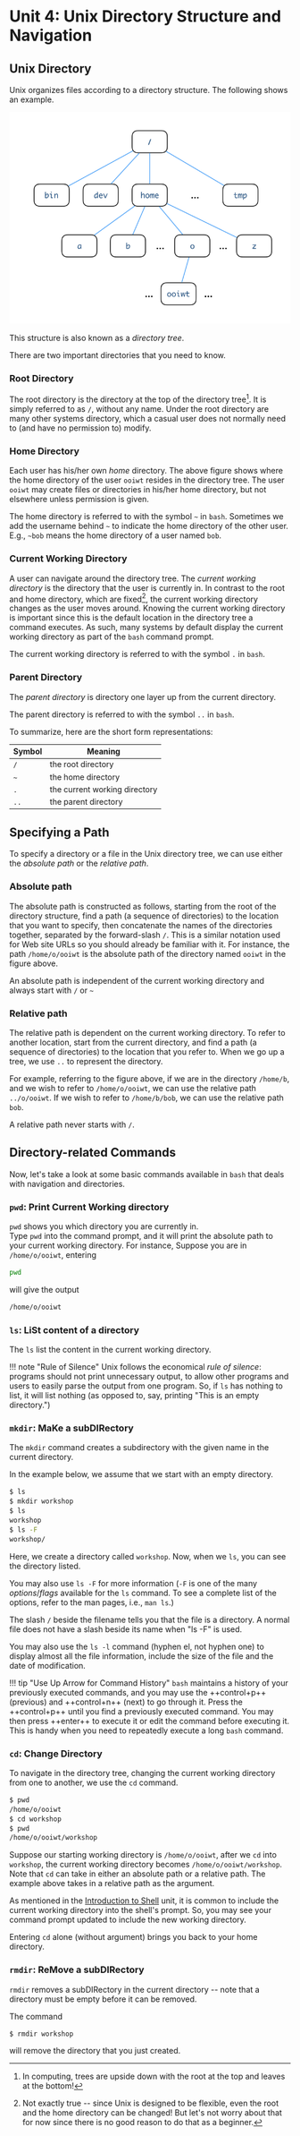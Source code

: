 # Unit 4: Unix Directory Structure and Navigation

## Unix Directory

Unix organizes files according to a directory structure.  The following shows an example.

![Unix Directory Tree](figures/unix-dir-tree.png)

This structure is also known as a _directory tree_.

There are two important directories that you need to know.

### Root Directory
The root directory is the directory at the top of the directory tree[^1]. It is simply referred to as `/`, without any name.  Under the root directory are many other systems directory, which a casual user does not normally need to (and have no permission to) modify.

[^1]: In computing, trees are upside down with the root at the top and leaves at the bottom!

### Home Directory
Each user has his/her own _home_ directory.
The above figure shows where the home directory of the user `ooiwt` resides in the directory tree. The user `ooiwt` may create files or directories in his/her home directory, but not elsewhere unless permission is given.

The home directory is referred to with the symbol `~` in `bash`.  Sometimes we add the username behind `~` to indicate the home directory of the other user. E.g., `~bob` means the home directory of a user named `bob`.

### Current Working Directory

A user can navigate around the directory tree.  The _current working directory_ is the directory that the user is currently in.  In contrast to the root and home directory, which are fixed[^2], the current working directory changes as the user moves around.  Knowing the current working directory is important since this is the default location in the directory tree a command executes.  As such, many systems by default display the current working directory as part of the `bash` command prompt.

The current working directory is referred to with the symbol `.` in `bash`.

[^2]: Not exactly true -- since Unix is designed to be flexible, even the root and the home directory can be changed!  But let's not worry about that for now since there is no good reason to do that as a beginner.

### Parent Directory

The _parent directory_ is directory one layer up from the current directory.

The parent directory is referred to with the symbol `..` in `bash`.

To summarize, here are the short form representations:

Symbol|Meaning
------|-----------------------------
  `/` |the root directory           
  `~` |the home directory           
  `.` |the current working directory
  `..`|the parent directory         

## Specifying a Path

To specify a directory or a file in the Unix directory tree, we can use either the _absolute path_ or the _relative path_.

### Absolute path

The absolute path is constructed as follows, starting from the root of the directory structure, find a path (a sequence of directories) to the location that you want to specify, then concatenate the names of the directories together, separated by the forward-slash `/`.  This is a similar notation used for Web site URLs so you should already be familiar with it.  For instance, the path
`/home/o/ooiwt` is the absolute path of the directory named `ooiwt` in the figure above.

An absolute path is independent of the current working directory and always start with `/` or `~`

### Relative path

The relative path is dependent on the current working directory.  To refer to another location, start from the current directory, and find a path (a sequence of directories) to the location that you refer to.  When we go up a tree, we use `..` to represent the directory.

For example, referring to the figure above, if we are in the directory `/home/b`, and we wish to refer to `/home/o/ooiwt`, we can use the relative path `../o/ooiwt`.  If we wish to refer to `/home/b/bob`, we can use the relative path `bob`.

A relative path never starts with `/`.

## Directory-related Commands

Now, let's take a look at some basic commands available in `bash` that
deals with navigation and directories.

### `pwd`: Print Current Working directory

`pwd` shows you which directory you are currently in.  
Type `pwd` into the command prompt, and it will print the absolute path to your current working directory. For instance,
Suppose you are in `/home/o/ooiwt`, entering
```Bash
pwd
```
will give the output
```Bash
/home/o/ooiwt
```

### `ls`: LiSt content of a directory

The `ls` list the content in the current working directory.

!!! note "Rule of Silence"
    Unix follows the economical _rule of silence_: programs should not print unnecessary output, to allow other programs and users to easily parse the output from one program.  So, if `ls` has nothing to list, it will list nothing (as opposed to, say, printing "This is an empty directory.")

### `mkdir`: MaKe a subDIRectory

The `mkdir` command creates a subdirectory with the given name in the current directory.

In the example below, we assume that we start with an empty directory.  

```bash
$ ls
$ mkdir workshop
$ ls
workshop
$ ls -F
workshop/
```

Here, we create a directory called `workshop`.  Now, when we `ls`, you can see the directory listed.  

You may also use `ls -F` for more information (`-F` is one of the many _options_/_flags_ available for the `ls` command. To see a complete list of the options, refer to the man pages, i.e., `man ls`.)

The slash `/` beside the filename tells you that the file is a directory.  A normal file does not have a slash beside its name when "ls -F" is used.

You may also use the `ls -l` command (hyphen el, not hyphen one) to display almost all the file information, include the size of the file and the date of modification.

!!! tip "Use Up Arrow for Command History"
    `bash` maintains a history of your previously executed commands, and you may use the ++control+p++ (previous) and ++control+n++ (next) to 
go through it. Press the ++control+p++ until you find a previously executed command. You may then press ++enter++ to execute it or edit the command before executing it. This is handy when you need to repeatedly execute a long `bash` command.

### `cd`: Change Directory

To navigate in the directory tree, changing the current working directory from one to another, we use the `cd` command.

```Bash
$ pwd
/home/o/ooiwt
$ cd workshop
$ pwd
/home/o/ooiwt/workshop
```

Suppose our starting working directory is `/home/o/ooiwt`, after we `cd` into `workshop`, the current working directory becomes `/home/o/ooiwt/workshop`.  Note that `cd` can take in either an absolute path or a relative path.  The example above takes in a relative path as the argument.

As mentioned in the [Introduction to Shell](shell.md) unit, it is common to include the current working directory into the shell's prompt.  So, you may see your command prompt updated to include the new working directory.

Entering `cd` alone (without argument) brings you back to your home directory.  

### `rmdir`: ReMove a subDIRectory

`rmdir` removes a subDIRectory in the current directory -- note that a directory must be empty before it can be removed.

The command
```
$ rmdir workshop
```
will remove the directory that you just created.
